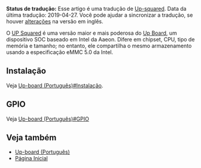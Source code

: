 **Status de tradução:** Esse artigo é uma tradução de [Up-squared](/index.php/Up-squared "Up-squared"). Data da última tradução: 2019-04-27\. Você pode ajudar a sincronizar a tradução, se houver [alterações](https://wiki.archlinux.org/index.php?title=Up-squared&diff=0&oldid=572041) na versão em inglês.

O [UP Squared](http://up-board.org) é uma versão maior e mais poderosa do [Up Board](/index.php/Up-board_(Portugu%C3%AAs) "Up-board (Português)"), um dispositivo SOC baseado em Intel da Aaeon. Difere em chipset, CPU, tipo de memória e tamanho; no entanto, ele compartilha o mesmo armazenamento usando a especificação eMMC 5.0 da Intel.

## Instalação

Veja [Up-board (Português)#Instalação](/index.php/Up-board_(Portugu%C3%AAs)#Instalação "Up-board (Português)").

## GPIO

Veja [Up-board (Português)#GPIO](/index.php/Up-board_(Portugu%C3%AAs)#GPIO "Up-board (Português)")

## Veja também

*   [Up-board (Português)](/index.php/Up-board_(Portugu%C3%AAs) "Up-board (Português)")
*   [Página Inicial](https://www.up-board.org)